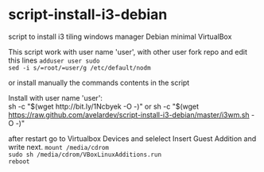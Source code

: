 # script-install-i3-debian
script to install i3 tiling windows manager Debian minimal VirtualBox

This script work with user name 'user', with other user fork repo and edit this lines
 `adduser user sudo`  
 `sed -i s/=root/=user/g /etc/default/nodm` 

or install manually the commands contents in the script

Install with user name 'user':  
sh -c "$(wget http://bit.ly/1Ncbyek -O -)"
or
sh -c "$(wget https://raw.github.com/avelardev/script-install-i3-debian/master/i3wm.sh -O -)"

after restart go to Virtualbox Devices and selelect Insert Guest Addition and write next. 
  `mount /media/cdrom`   
  `sudo sh /media/cdrom/VBoxLinuxAdditions.run`    
  `reboot`   
